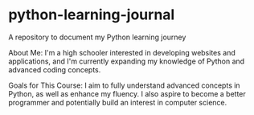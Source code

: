 # python-learning-journal
A repository to document my Python learning journey

About Me:
I'm a high schooler interested in developing websites and applications, and I'm currently expanding my knowledge of Python and advanced coding concepts.

Goals for This Course:
I aim to fully understand advanced concepts in Python, as well as enhance my fluency. I also aspire to become a better programmer and potentially build an interest in computer science.
